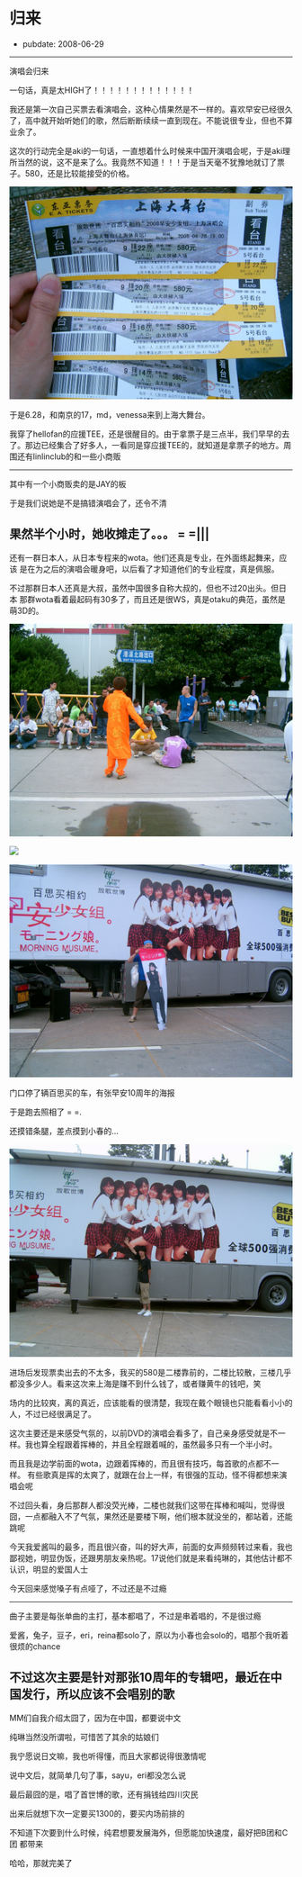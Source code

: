 # 归来

- pubdate: 2008-06-29

--------------------------


演唱会归来

一句话，真是太HIGH了！！！！！！！！！！！！！

我还是第一次自己买票去看演唱会，这种心情果然是不一样的。喜欢早安已经很久
了，高中就开始听她们的歌，然后断断续续一直到现在。不能说很专业，但也不算
业余了。

这次的行动完全是aki的一句话，一直想着什么时候来中国开演唱会呢，于是aki理
所当然的说，这不是来了么。我竟然不知道！！！于是当天毫不犹豫地就订了票
子。580，还是比较能接受的价格。


![](../../uploads/blogger/SUC30010.JPG)


于是6.28，和南京的17，md，venessa来到上海大舞台。

我穿了hellofan的应援TEE，还是很醒目的。由于拿票子是三点半，我们早早的去
了。那边已经集合了好多人，一看同是穿应援TEE的，就知道是拿票子的地方。周
围还有linlinclub的和一些小商贩

------------------------------------------
其中有一个小商贩卖的是JAY的板

于是我们说她是不是搞错演唱会了，还令不清

果然半个小时，她收摊走了。。。 = =|||
-------------------------------------------

还有一群日本人，从日本专程来的wota。他们还真是专业，在外面练起舞来，应该
是在为之后的演唱会暖身吧，以后看了才知道他们的专业程度，真是佩服。

不过那群日本人还真是大叔，虽然中国很多自称大叔的，但也不过20出头。但日本
那群wota看着最起码有30多了，而且还是很WS，真是otaku的典范，虽然是萌3D的。


![](../../uploads/blogger/SUC30002.JPG)

![](../../uploads/blogger0/SUC30015.JPG)

![](../../uploads/blogger/SUC30018.JPG)


门口停了辆百思买的车，有张早安10周年的海报

于是跑去照相了 = =.

还摸错条腿，差点摸到小春的...

![](../../uploads/blogger/SUC30017.JPG)

进场后发现票卖出去的不太多，我买的580是二楼靠前的，二楼比较散，三楼几乎
都没多少人。看来这次来上海是赚不到什么钱了，或者赚黄牛的钱吧，笑

场内的比较爽，离的真近，应该能看的很清楚，我现在戴个眼镜也只能看看小小的
人，不过已经很满足了。

这次主要还是来感受气氛的，以前DVD的演唱会看多了，自己亲身感受就是不一
样。我也算全程跟着挥棒的，并且全程跟着喊的，虽然最多只有一个半小时。

而且我是边学前面的wota，边跟着挥棒的，而且很有技巧，每首歌的点都不一样。
有些歌真是挥的太爽了，就跟在台上一样，有很强的互动，怪不得都想来演唱会呢

不过回头看，身后那群人都没荧光棒，二楼也就我们这带在挥棒和喊叫，觉得很
囧，一点都融入不了气氛，果然还是要楼下啊，他们根本就没坐的，都站着，还能跳呢

今天我爱酱叫的最多，而且很兴奋，叫的好大声，前面的女声频频转过来看，我也
鄙视她，明显伪饭，还跟男朋友亲热呢。17说他们就是来看纯琳的，其他估计都不
认识，明显的爱国人士

今天回来感觉嗓子有点哑了，不过还是不过瘾

--------------------------------------------
曲子主要是每张单曲的主打，基本都唱了，不过是串着唱的，不是很过瘾

爱酱，兔子，豆子，eri，reina都solo了，原以为小春也会solo的，唱那个我听着
很烦的chance

不过这次主要是针对那张10周年的专辑吧，最近在中国发行，所以应该不会唱别的歌
--------------------------------------------

MM们自我介绍太囧了，因为在中国，都要说中文

纯琳当然没所谓啦，可惜苦了其余的姑娘们

我宁愿说日文嘛，我也听得懂，而且大家都说得很激情呢

说中文后，就简单几句了事，sayu，eri都没怎么说

最后最囧的是，唱了首世博的歌，还有捐钱给四川灾民


出来后就想下次一定要买1300的，要买内场前排的

不知道下次要到什么时候，纯君想要发展海外，但愿能加快速度，最好把B团和C团
都带来

哈哈，那就完美了
